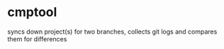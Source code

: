 cmptool
=====
syncs down project(s) for two branches, collects git logs and compares them for differences 
